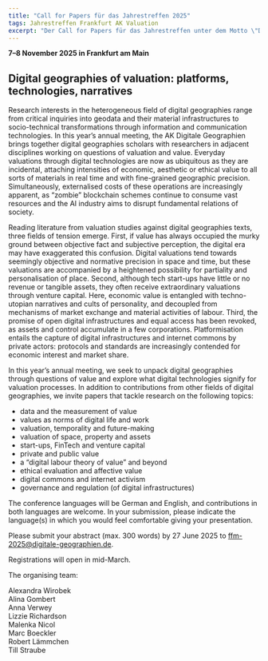 ```yaml
---
title: "Call for Papers für das Jahrestreffen 2025"
tags: Jahrestreffen Frankfurt AK Valuation
excerpt: "Der Call for Papers für das Jahrestreffen unter dem Motto \"Digital geographies of valuation: platforms, technologies, narratives\" (7–8 November 2025 in Frankfurt am Main)"
---
```


**7–8 November 2025 in Frankfurt am Main**

## Digital geographies of valuation: platforms, technologies, narratives

Research interests in the heterogeneous field of digital geographies range from critical inquiries into geodata and their material infrastructures to socio-technical transformations through information and communication technologies. In this year’s annual meeting, the AK Digitale Geographien brings together digital geographies scholars with researchers in adjacent disciplines working on questions of valuation and value. Everyday valuations through digital technologies are now as ubiquitous as they are incidental, attaching intensities of economic, aesthetic or ethical value to all sorts of materials in real time and with fine-grained geographic precision. Simultaneously, externalised costs of these operations are increasingly apparent, as “zombie” blockchain schemes continue to consume vast resources and the AI industry aims to disrupt fundamental relations of society.
 
Reading literature from valuation studies against digital geographies texts, three fields of tension emerge. First, if value has always occupied the murky ground between objective fact and subjective perception, the digital era may have exaggerated this confusion. Digital valuations tend towards seemingly objective and normative precision in space and time, but these valuations are accompanied by a heightened possibility for partiality and personalisation of place. Second, although tech start-ups have little or no revenue or tangible assets, they often receive extraordinary valuations through venture capital. Here, economic value is entangled with techno-utopian narratives and cults of personality, and decoupled from mechanisms of market exchange and material activities of labour. Third, the promise of open digital infrastructures and equal access has been revoked, as assets and control accumulate in a few corporations. Platformisation entails the capture of digital infrastructures and internet commons by private actors: protocols and standards are increasingly contended for economic interest and market share. 
 
In this year’s annual meeting, we seek to unpack digital geographies through questions of value and explore what digital technologies signify for valuation processes. In addition to contributions from other fields of digital geographies, we invite papers that tackle research on the following topics:
 
- data and the measurement of value
- values as norms of digital life and work
- valuation, temporality and future-making
- valuation of space, property and assets
- start-ups, FinTech and venture capital
- private and public value
- a “digital labour theory of value” and beyond
- ethical evaluation and affective value
- digital commons and internet activism
- governance and regulation (of digital infrastructures)
 
The conference languages will be German and English, and contributions in both languages are welcome. In your submission, please indicate the language(s) in which you would feel comfortable giving your presentation.
 
Please submit your abstract (max. 300 words) by 27 June 2025 to <ffm-2025@digitale-geographien.de>.
 
Registrations will open in mid-March.
 
The organising team:
 
Alexandra Wirobek  
Alina Gombert  
Anna Verwey  
Lizzie Richardson  
Malenka Nicol  
Marc Boeckler  
Robert Lämmchen  
Till Straube

